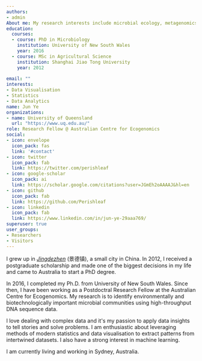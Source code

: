 ```yaml
---
authors:
- admin
About me: My research interests include microbial ecology, metagenomics, and microbial visualisation.
education:
  courses:
  - course: PhD in Microbiology
    institution: University of New South Wales
    year: 2016
  - course: MSc in Agricultural Science
    institution: Shanghai Jiao Tong University
    year: 2012
  
email: ""
interests:
- Data Visualisation
- Statistics
- Data Analytics
name: Jun Ye
organizations:
- name: University of Queensland
  url: "https://www.uq.edu.au/"
role: Research Fellow @ Australian Centre for Ecogenomics
social:
- icon: envelope
  icon_pack: fas
  link: '#contact'
- icon: twitter
  icon_pack: fab
  link: https://twitter.com/perishleaf
- icon: google-scholar
  icon_pack: ai
  link: https://scholar.google.com/citations?user=JGmEh2oAAAAJ&hl=en
- icon: github
  icon_pack: fab
  link: https://github.com/Perishleaf
- icon: linkedin
  icon_pack: fab
  link: https://www.linkedin.com/in/jun-ye-29aaa769/
superuser: true
user_groups:
- Researchers
- Visitors
---
```


I grew up in [*Jingdezhen*](https://en.wikipedia.org/wiki/Jingdezhen_porcelain) (景德镇), a small city in China. In 2012, I received a postgraduate scholarship and made one of the biggest decisions in my life and came to Australia to start a PhD degree.

In 2016, I completed my Ph.D. from University of New South Wales. Since then, I have been working as a Postdoctral Research Fellow at the Australian Centre for Ecogenomics. My research is to identify environmentally and biotechnologically important microbial communities using high-throughput DNA sequence data.

I love dealing with complex data and it's my passion to apply data insights to tell stories and solve problems. I am enthusiastic about leveraging methods of modern statistics and data visualisation to extract patterns from intertwined datasets. I also have a strong interest in machine learning.

I am currently living and working in Sydney, Australia.
